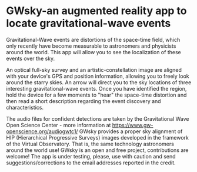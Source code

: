 # GWsky-an augmented reality app to locate gravitational-wave events
Gravitational-Wave events are distortions of the space-time field, which only recently have become measurable to astronomers and physicists around the world. This app will allow you to see the localization of these events over the sky.

An optical full-sky survey and an artistic-constellation image are aligned with your device's GPS and position information, allowing you to freely look around the starry skies. An arrow will direct you to the sky locations of three interesting gravitational-wave events. Once you have identified the region, hold the device for a few moments to "hear" the space-time distortion and then read a short description regarding the event discovery and characteristics.

The audio files for confident detections are taken by the Gravitational Wave Open Science Center - more information at https://www.gw-openscience.org/audiogwtc1/
GWsky provides a proper sky alignment of HIP (Hierarchical Progressive Surveys) images developed in the framework of the Virtual Observatory. That is, the same technology astronomers around the world use!
GWsky is an open and free project, contributions are welcome! The app is under testing,  please, use with caution and send suggestions/corrections to the email addresses reported in the credit.
